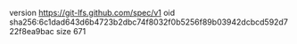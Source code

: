 version https://git-lfs.github.com/spec/v1
oid sha256:6c1dad643d6b4723b2dbc74f8032f0b5256f89b03942dcbcd592d722f8ea9bac
size 671
